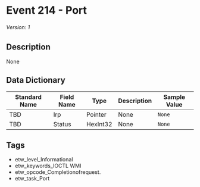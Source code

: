 # Event 214 - Port
###### Version: 1

## Description
None

## Data Dictionary
|Standard Name|Field Name|Type|Description|Sample Value|
|---|---|---|---|---|
|TBD|Irp|Pointer|None|`None`|
|TBD|Status|HexInt32|None|`None`|

## Tags
* etw_level_Informational
* etw_keywords_IOCTL WMI
* etw_opcode_Completionofrequest.
* etw_task_Port